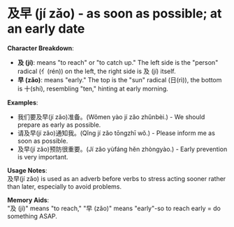 # **及早 (jí zǎo) - as soon as possible; at an early date**

**Character Breakdown**:  
- **及 (jí)**: means "to reach" or "to catch up." The left side is the "person" radical (亻(rén)) on the left, the right side is 及 (jí) itself.  
- **早 (zǎo)**: means "early." The top is the "sun" radical (日(rì)), the bottom is 十(shí), resembling "ten," hinting at early morning.

**Examples**:  
- 我们要及早(jí zǎo)准备。(Wǒmen yào jí zǎo zhǔnbèi.) - We should prepare as early as possible.  
- 请及早(jí zǎo)通知我。(Qǐng jí zǎo tōngzhī wǒ.) - Please inform me as soon as possible.  
- 及早(jí zǎo)预防很重要。(Jí zǎo yùfáng hěn zhòngyào.) - Early prevention is very important.

**Usage Notes**:  
及早(jí zǎo) is used as an adverb before verbs to stress acting sooner rather than later, especially to avoid problems.

**Memory Aids**:  
"及 (jí)" means "to reach," "早 (zǎo)" means "early"-so to reach early = do something ASAP.